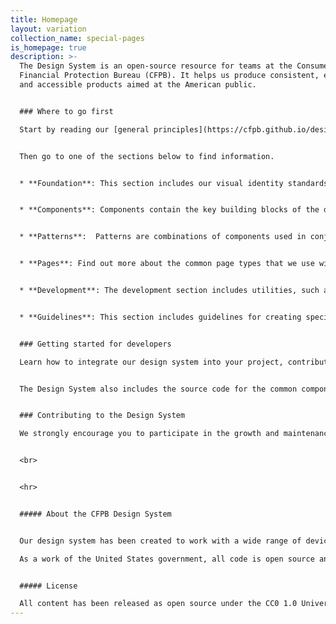 ```yaml
---
title: Homepage
layout: variation
collection_name: special-pages
is_homepage: true
description: >-
  The Design System is an open-source resource for teams at the Consumer
  Financial Protection Bureau (CFPB). It helps us produce consistent, effective,
  and accessible products aimed at the American public.


  ### Where to go first

  Start by reading our [general principles](https://cfpb.github.io/design-system/foundation/general-principles), which form the strategic underpinnings for the CFPB’s design and development standards, and [accessibility principles](https://cfpb.github.io/design-system/foundation/accessibility), which lay the foundation for ensuring that our web content is available for all users. 


  Then go to one of the sections below to find information.


  * **Foundation**: This section includes our visual identity standards, such as color, grid, and typography. It forms the foundation for the CFPB’s website and external-facing materials. [Browse foundation](https://cfpb.github.io/design-system/foundation/)


  * **Components**: Components contain the key building blocks of the design system that, when combined, can be used to create a website. Examples of components include buttons, text inputs, tables, and alerts. [Browse components](https://cfpb.github.io/design-system/components/)


  * **Patterns**:  Patterns are combinations of components used in conjunction to achieve a goal. Interaction patterns are best practice design solutions to common user tasks. Layout patterns are used by designers to organize content into clear, accessible web pages. [Browse patterns](https://cfpb.github.io/design-system/patterns/)


  * **Pages**: Find out more about the common page types that we use within our content management system, which are documented for easy reference. [Browse pages](https://cfpb.github.io/design-system/pages/)


  * **Development**: The development section includes utilities, such as variables, helper classes, and mixins, and layout options, such as blocks. [Browse development](https://cfpb.github.io/design-system/development/) 


  * **Guidelines**: This section includes guidelines for creating specific product experiences not covered in other sections. [Browse guidelines](https://cfpb.github.io/design-system/guidelines/) 


  ### Getting started for developers 

  Learn how to integrate our design system into your project, contribute to the code base, and update the documentation. [Get started](https://github.com/cfpb/design-system/blob/master/CONTRIBUTING.md).


  The Design System also includes the source code for the common components that power the design of [consumerfinance.gov](https://www.consumerfinance.gov). [View source code on github]((https://github.com/cfpb/design-system) ).


  ### Contributing to the Design System

  We strongly encourage you to participate in the growth and maintenance of the Design System. To make contribution easier, the Design System is built on a tool called Netlify CMS, which allows for editing of pages in a web browser, without needing to use git or other command-line tools. [View instructions for contributing to the Design System](https://cfpb.github.io/design-system/updating-this-website/).


  <br>


  <hr>


  ##### About the CFPB Design System


  Our design system has been created to work with a wide range of devices and browsers. Following a modern, mobile first responsive approach, sites built with our Design System easily adapt to a wide range of screen sizes, all while carefully following accessibility best practices.

  As a work of the United States government, all code is open source and in the public domain. We encourage you to use this framework in your own projects and to contribute back.


  ##### License

  All content has been released as open source under the CC0 1.0 Universal Public Domain Dedication, and we’d love for other agencies, developers, or groups to adapt it for their own use.
---
```

